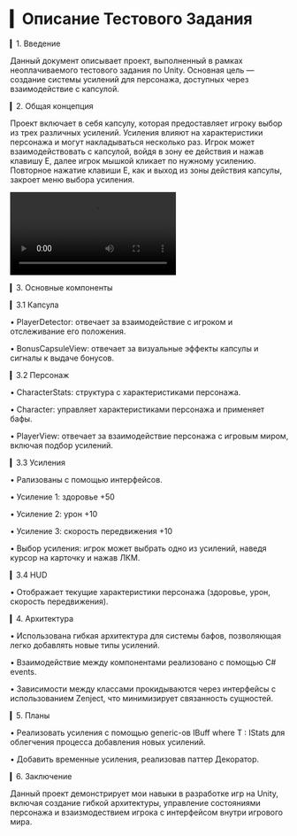 # ▎Описание Тестового Задания

▎1. Введение

Данный документ описывает проект, выполненный в рамках неоплачиваемого тестового задания по Unity. Основная цель — создание системы усилений для персонажа, доступных через взаимодействие с капсулой.

▎2. Общая концепция

Проект включает в себя капсулу, которая предоставляет игроку выбор из трех различных усилений. Усиления влияют на характеристики персонажа и могут накладываться несколько раз. Игрок может взаимодействовать с капсулой, войдя в зону ее действия и нажав клавишу E, далее игрок мышкой кликает по нужному усилению. Повторное нажатие клавиши E, как и выход из зоны действия капсулы, закроет меню выбора усиления.

<video controls src="Demonstration-1.mp4" title="Title"></video>

▎3. Основные компоненты

▎3.1 Капсула

  • PlayerDetector: отвечает за взаимодействие с игроком и отслеживание его положения.

  • BonusCapsuleView: отвечает за визуальные эффекты капсулы и сигналы к выдаче бонусов.

▎3.2 Персонаж

  • CharacterStats: структура с характеристиками персонажа.

  • Character: управляет характеристиками персонажа и применяет бафы.

  • PlayerView: отвечает за взаимодействие персонажа с игровым миром, включая подбор усилений.

▎3.3 Усиления

  • Рализованы с помощью интерфейсов.

  • Усиление 1: здоровье +50

  • Усиление 2: урон +10

  • Усиление 3: скорость передвижения +10

• Выбор усиления: игрок может выбрать одно из усилений, наведя курсор на карточку и нажав ЛКМ.

▎3.4 HUD

• Отображает текущие характеристики персонажа (здоровье, урон, скорость передвижения).

▎4. Архитектура

• Использована гибкая архитектура для системы бафов, позволяющая легко добавлять новые типы усилений.

• Взаимодействие между компонентами реализовано с помощью C# events.

• Зависимости между классами прокидываются через интерфейсы с использованием Zenject, что минимизирует связанность сущностей.

▎5. Планы

• Реализовать усиления с помощью generic-ов IBuff<T> where T : IStats для облегчения процесса добавления новых усилений.

• Добавить временные усиления, реализовав паттер Декоратор.

▎6. Заключение

Данный проект демонстрирует мои навыки в разработке игр на Unity, включая создание гибкой архитектуры, управление состояниями персонажа и взаизмодествием игрока с интерфейсом внутри игрового мира.